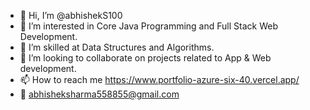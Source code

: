 - 👋 Hi, I’m @abhishekS100
- 👀 I’m interested in Core Java Programming and Full Stack Web Development.
- 🌱 I’m skilled at Data Structures and Algorithms.
- 💞️ I’m looking to collaborate on projects related to App & Web development.
- 📫 How to reach me https://www.portfolio-azure-six-40.vercel.app/
- 📨 abhisheksharma558855@gmail.com

<!---
abhishekS100/abhishekS100 is a ✨ special ✨ repository because its `README.md` (this file) appears on your GitHub profile.
You can click the Preview link to take a look at your changes.
--->
